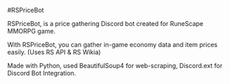 #RSPriceBot

RSPriceBot, is a price gathering Discord bot created for RuneScape MMORPG game.

With RSPriceBot, you can gather in-game economy data and item prices easily. (Uses RS API & RS Wikia)

Made with Python, used BeautifulSoup4 for web-scraping, Discord.ext for Discord Bot Integration.
